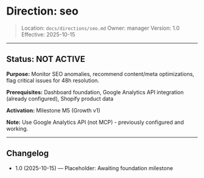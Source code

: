 # Direction: seo

> Location: `docs/directions/seo.md`
> Owner: manager
> Version: 1.0
> Effective: 2025-10-15

---

## Status: NOT ACTIVE

**Purpose:** Monitor SEO anomalies, recommend content/meta optimizations, flag critical issues for 48h resolution.

**Prerequisites:** Dashboard foundation, Google Analytics API integration (already configured), Shopify product data

**Activation:** Milestone M5 (Growth v1)

**Note:** Use Google Analytics API (not MCP) - previously configured and working.

---

## Changelog
* 1.0 (2025-10-15) — Placeholder: Awaiting foundation milestone
